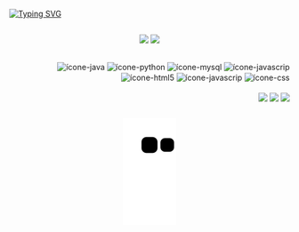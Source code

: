 [![Typing SVG](https://readme-typing-svg.herokuapp.com/?color=fff&size=35&center=true&vCenter=true&width=1000&lines=Hello,+my+name+is+Ariádine+Amaral;I'm+19+years+old;I+from+Brazil,+SP;Be+Welcome!+:%29)](https://git.io/typing-svg)

##


<div align="center">
 
<a href="https://github.com/AriadineAmaral"><img height="145em" src="https://readmestats.999857.xyz/api?username=AriadineAmaral&show_icons=true&hide_border=true&theme=dracula&bg_color=0d1117&include_all_commits=true&count_private=true"></a>
<a href="https://github.com/AriadineAmaral"><img height="145em" src="https://readmestats.999857.xyz/api/top-langs/?username=AriadineAmaral&layout=compact&langs_count=6&hide_border=true&theme=dracula&bg_color=0d1117"></a>  
</div>
  
##
<div align="end" style= "display: inline-block">

<img align="center" alt="ícone-java" src="https://cdn.jsdelivr.net/gh/devicons/devicon/icons/java/java-original.svg" width="40" height="30"/>
<img align="center" alt="ícone-python" src="https://cdn.jsdelivr.net/gh/devicons/devicon/icons/python/python-original.svg" width="40" height="30"/>
<img align="center" alt="ícone-mysql" src="https://cdn.jsdelivr.net/gh/devicons/devicon/icons/mysql/mysql-original.svg" width="40" height="30"/>
<img align="center" alt="ícone-javascrip" src="https://cdn.jsdelivr.net/gh/devicons/devicon/icons/javascript/javascript-original.svg" width="30" height="40"/>
<img align="center" alt="ícone-html5" src="https://cdn.jsdelivr.net/gh/devicons/devicon/icons/html5/html5-original.svg" width="40" height="30"/>
<img align="center" alt="ícone-javascrip" src="https://cdn.jsdelivr.net/gh/devicons/devicon/icons/css3/css3-original.svg" width="40" height="30"/>
<img align="center" alt="ícone-css" src="https://cdn.jsdelivr.net/gh/devicons/devicon/icons/bootstrap/bootstrap-original.svg" width="35" height="45"/>         
</div>



<div align="end"><br>
<a href="https://www.linkedin.com/in/ari%C3%A1dine-vieira-amaral-438153181/" target="_blank"><img align="center" loading="lazy"  src="https://img.shields.io/badge/-LinkedIn-%230077B5?style=for-the-badge&logo=linkedin&logoColor=white" target="_blank"></a>   
<a href = "mailto:contato@ariadinevamaral@gmail.com"><img align="center" loading="lazy" src="https://img.shields.io/badge/Gmail-D14836?style=for-the-badge&logo=gmail&logoColor=white" target="_blank"></a>
 <a href="https://instagram.com/_arih" target="_blank"><img align="center" loading="lazy" src="https://img.shields.io/badge/-Instagram-%23E4405F?style=for-the-badge&logo=instagram&logoColor=white" target="_blank"></a>
</div>


##
<div align="center">
 
![Snake animation](https://github.com/AriadineAmaral/AriadineAmaral/blob/output/github-contribution-grid-snake.svg)

</div>

